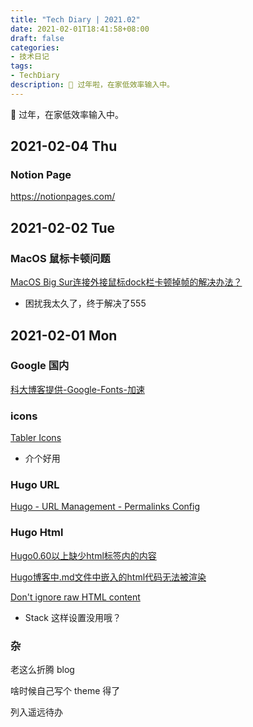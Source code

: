 ```yaml
---
title: "Tech Diary | 2021.02"
date: 2021-02-01T18:41:58+08:00
draft: false
categories: 
- 技术日记
tags:
- TechDiary
description: 🧨 过年啦，在家低效率输入中。 
---
```

🧨 过年，在家低效率输入中。
<!--more-->

## 2021-02-04 Thu

### Notion Page

https://notionpages.com/

## 2021-02-02 Tue

### MacOS 鼠标卡顿问题

[MacOS Big Sur连接外接鼠标dock栏卡顿掉帧的解决办法？](https://www.zhihu.com/question/431284020)

- 困扰我太久了，终于解决了555

## 2021-02-01 Mon

### Google 国内

[科大博客提供-Google-Fonts-加速](https://juejin.cn/post/6844904175898198029)

### icons

[Tabler Icons](https://tablericons.com/)

- 介个好用

### Hugo URL

[Hugo - URL Management - Permalinks Config](https://gohugo.io/content-management/urls/#permalinks)

### Hugo Html

[Hugo0.60以上缺少html标签内的内容](https://corpython.github.io/post/hugo6.0%E4%BB%A5%E4%B8%8A%E7%BC%BA%E5%B0%91html%E6%A0%87%E7%AD%BE%E5%86%85%E5%AE%B9/)

[Hugo博客中.md文件中嵌入的html代码无法被渲染](https://d.cosx.org/d/421422-hugomdhtml)

[Don't ignore raw HTML content](https://github.com/rbind/yihui/commit/61e29cd12)

- Stack 这样设置没用哦？

### 杂

老这么折腾 blog

啥时候自己写个 theme 得了

列入遥远待办